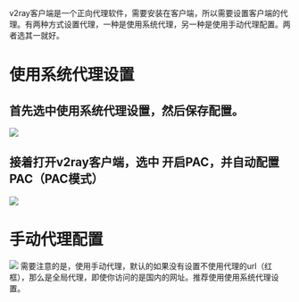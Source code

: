 v2ray客户端是一个正向代理软件，需要安装在客户端，所以需要设置客户端的代理。有两种方式设置代理，一种是使用系统代理，另一种是使用手动代理配置。两者选其一就好。

# 使用系统代理设置
## 首先选中使用系统代理设置，然后保存配置。
![](https://s1.ax1x.com/2020/05/08/Ynv6oD.png)

## 接着打开v2ray客户端，选中 开启PAC，并自动配置PAC（PAC模式）
![](https://s1.ax1x.com/2020/05/08/YnvseK.png)

# 手动代理配置
![](https://s1.ax1x.com/2020/05/08/YnvydO.png)
需要注意的是，使用手动代理，默认的如果没有设置不使用代理的url（红框），那么是全局代理，即使你访问的是国内的网址。推荐使用使用系统代理设置。
